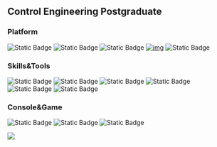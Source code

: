 ## Control Engineering Postgraduate

### Platform
![Static Badge](https://img.shields.io/badge/Windows-11-0080ff?logo=windows11)
![Static Badge](https://img.shields.io/badge/Os-Linux-0080ff?logo=linux)
![Static Badge](https://img.shields.io/badge/IPhone-12-0080ff?logo=apple)
[![img](https://img.shields.io/badge/dynamic/json?color=0080ff&logo=github&label=GitHub&query=%24.data.totalSubs&suffix=%20followers&url=https%3A%2F%2Fapi.spencerwoo.com%2Fsubstats%2F%3Fsource%3Dgithub%26queryKey%3Dohmyjesus)](https://github.com/ohmyjesus)
![Static Badge](https://img.shields.io/badge/CSDN-1k%2Bfollowers-0080ff?logo=RSS)

### Skills&Tools
<!--LateX-TexStudio-0080ff -->
![Static Badge](https://img.shields.io/badge/Matlab%2FSimulink-12?logo=maildotcom&color=ff0000)
![Static Badge](https://img.shields.io/badge/IDE-Visual%20Studio%20Code-ff3399?logo=visualstudiocode)
![Static Badge](https://img.shields.io/badge/Keil-12?logo=kaios&color=cccc00)
![Static Badge](https://img.shields.io/badge/PLC-Automation%20Studio-12?logo=bandrautomation&logoColor=FF8800&color=66cc00)
![Static Badge](https://img.shields.io/badge/VI-Labview-0080ff?logo=Labview&color=9933ff)
![Static Badge](https://img.shields.io/badge/LateX-TexStudio-0080ff?logo=latex&color=009999)

### Console&Game
![Static Badge](https://img.shields.io/badge/Nintendo%20Switch-11?logo=nintendoswitch&labelColor=000000&color=000000)
![Static Badge](https://img.shields.io/badge/Steam-11?logo=steam&color=000000)
![Static Badge](https://img.shields.io/badge/LOL-12?logo=leagueoflegends&color=000000)
 
<img align="center" src="https://github-readme-stats.vercel.app/api?username=ohmyjesus&show_icons=true&icon_color=CE1D2D&text_color=718096&hide_title=true&bg_color=ffffff&theme=default" />

